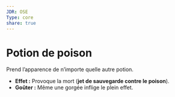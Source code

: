 ```yaml
---
JDR: OSE
Type: core
share: true
---
```

# Potion de poison

Prend l’apparence de n’importe quelle autre potion.

- **Effet :** Provoque la mort (**jet de sauvegarde contre le poison**).
- **Goûter :** Même une gorgée inflige le plein effet.